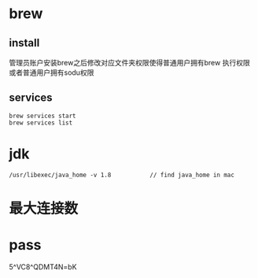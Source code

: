 # brew

## install 
管理员账户安装brew之后修改对应文件夹权限使得普通用户拥有brew 执行权限 
或者普通用户拥有sodu权限

## services



```
brew services start
brew services list
```



# jdk

```
/usr/libexec/java_home -v 1.8           // find java_home in mac

```

# 最大连接数


# pass
5^VC8^QDMT4N=bK